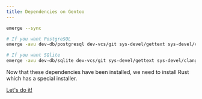 ```yaml
---
title: Dependencies on Gentoo
---
```


```bash
emerge --sync

# If you want PostgreSQL
emerge -avu dev-db/postgresql dev-vcs/git sys-devel/gettext sys-devel/clang

# If you want SQlite
emerge -avu dev-db/sqlite dev-vcs/git sys-devel/gettext sys-devel/clang
```

Now that these dependencies have been installed, we need to install Rust which has a special installer.

<a class="action" href="/installation/deps/rust">Let's do it!</a>
